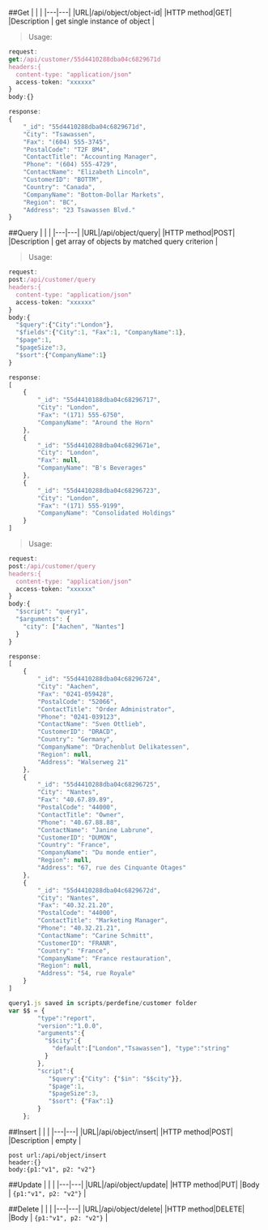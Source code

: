 ##Get
| | |
|---|---|
|URL|/api/object/object-id|
|HTTP method|GET|
|Description | get single instance of object |

> Usage:

```javascript
request:
get:/api/customer/55d4410288dba04c6829671d
headers:{
  content-type: "application/json"
  access-token: "xxxxxx"
}
body:{}

response:
{
    "_id": "55d4410288dba04c6829671d",
    "City": "Tsawassen",
    "Fax": "(604) 555-3745",
    "PostalCode": "T2F 8M4",
    "ContactTitle": "Accounting Manager",
    "Phone": "(604) 555-4729",
    "ContactName": "Elizabeth Lincoln",
    "CustomerID": "BOTTM",
    "Country": "Canada",
    "CompanyName": "Bottom-Dollar Markets",
    "Region": "BC",
    "Address": "23 Tsawassen Blvd."
}
```

##Query
| | |
|---|---|
|URL|/api/object/query|
|HTTP method|POST|
|Description | get array of objects by matched query criterion |

> Usage:

```javascript
request:
post:/api/customer/query
headers:{
  content-type: "application/json"
  access-token: "xxxxxx"
}
body:{
  "$query":{"City":"London"},
  "$fields":{"City":1, "Fax":1, "CompanyName":1},
  "$page":1,
  "$pageSize":3,
  "$sort":{"CompanyName":1}
}

response:
[
    {
        "_id": "55d4410188dba04c68296717",
        "City": "London",
        "Fax": "(171) 555-6750",
        "CompanyName": "Around the Horn"
    },
    {
        "_id": "55d4410288dba04c6829671e",
        "City": "London",
        "Fax": null,
        "CompanyName": "B's Beverages"
    },
    {
        "_id": "55d4410288dba04c68296723",
        "City": "London",
        "Fax": "(171) 555-9199",
        "CompanyName": "Consolidated Holdings"
    }
]
```

> Usage:

```javascript
request:
post:/api/customer/query
headers:{
  content-type: "application/json"
  access-token: "xxxxxx"
}
body:{
  "$script": "query1",
  "$arguments": {
    "city": ["Aachen", "Nantes"]
  }
}

response:
[
    {
        "_id": "55d4410288dba04c68296724",
        "City": "Aachen",
        "Fax": "0241-059428",
        "PostalCode": "52066",
        "ContactTitle": "Order Administrator",
        "Phone": "0241-039123",
        "ContactName": "Sven Ottlieb",
        "CustomerID": "DRACD",
        "Country": "Germany",
        "CompanyName": "Drachenblut Delikatessen",
        "Region": null,
        "Address": "Walserweg 21"
    },
    {
        "_id": "55d4410288dba04c68296725",
        "City": "Nantes",
        "Fax": "40.67.89.89",
        "PostalCode": "44000",
        "ContactTitle": "Owner",
        "Phone": "40.67.88.88",
        "ContactName": "Janine Labrune",
        "CustomerID": "DUMON",
        "Country": "France",
        "CompanyName": "Du monde entier",
        "Region": null,
        "Address": "67, rue des Cinquante Otages"
    },
    {
        "_id": "55d4410288dba04c6829672d",
        "City": "Nantes",
        "Fax": "40.32.21.20",
        "PostalCode": "44000",
        "ContactTitle": "Marketing Manager",
        "Phone": "40.32.21.21",
        "ContactName": "Carine Schmitt",
        "CustomerID": "FRANR",
        "Country": "France",
        "CompanyName": "France restauration",
        "Region": null,
        "Address": "54, rue Royale"
    }
]

query1.js saved in scripts/perdefine/customer folder
var $$ = {
        "type":"report",
        "version":"1.0.0",
        "arguments":{
          "$$city":{
            "default":["London","Tsawassen"], "type":"string"
          }
        },
        "script":{
           "$query":{"City": {"$in": "$$city"}},
           "$page":1,
           "$pageSize":3,
           "$sort": {"Fax":1}
        }
    };
```

##Insert
| | |
|---|---|
|URL|/api/object/insert|
|HTTP method|POST|
|Description | empty |

```
post url:/api/object/insert
header:{}
body:{p1:"v1", p2: "v2"}
```


##Update
| | |
|---|---|
|URL|/api/object/update|
|HTTP method|PUT|
|Body | `{p1:"v1", p2: "v2"}` |

##Delete
| | |
|---|---|
|URL|/api/object/delete|
|HTTP method|DELETE|
|Body | `{p1:"v1", p2: "v2"}` |
